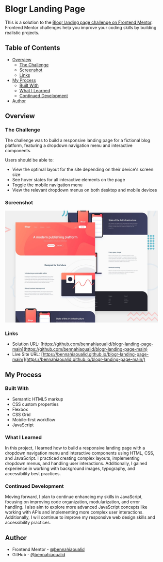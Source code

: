 # Blogr Landing Page

This is a solution to the [Blogr landing page challenge on Frontend Mentor](https://www.frontendmentor.io/challenges/blogr-landing-page-EX2RLAApP). Frontend Mentor challenges help you improve your coding skills by building realistic projects.

## Table of Contents

- [Overview](#overview)
  - [The Challenge](#the-challenge)
  - [Screenshot](#screenshot)
  - [Links](#links)
- [My Process](#my-process)
  - [Built With](#built-with)
  - [What I Learned](#what-i-learned)
  - [Continued Development](#continued-development)
- [Author](#author)

## Overview

### The Challenge

The challenge was to build a responsive landing page for a fictional blog platform, featuring a dropdown navigation menu and interactive components.

Users should be able to:

- View the optimal layout for the site depending on their device's screen size
- See hover states for all interactive elements on the page
- Toggle the mobile navigation menu
- View the relevant dropdown menus on both desktop and mobile devices

### Screenshot

![Screenshot](./design/desktop-preview.jpg)

### Links

- Solution URL: [https://github.com/bennahiaoualid/blogr-landing-page-main](https://github.com/bennahiaoualid/blogr-landing-page-main)
- Live Site URL: [https://bennahiaoualid.github.io/blogr-landing-page-main/](https://bennahiaoualid.github.io/blogr-landing-page-main/)

## My Process

### Built With

- Semantic HTML5 markup
- CSS custom properties
- Flexbox
- CSS Grid
- Mobile-first workflow
- JavaScript

### What I Learned

In this project, I learned how to build a responsive landing page with a dropdown navigation menu and interactive components using HTML, CSS, and JavaScript. I practiced creating complex layouts, implementing dropdown menus, and handling user interactions. Additionally, I gained experience in working with background images, typography, and accessibility best practices.

### Continued Development

Moving forward, I plan to continue enhancing my skills in JavaScript, focusing on improving code organization, modularization, and error handling. I also aim to explore more advanced JavaScript concepts like working with APIs and implementing more complex user interactions. Additionally, I will continue to improve my responsive web design skills and accessibility practices.

## Author

- Frontend Mentor - [@bennahiaoualid](https://www.frontendmentor.io/profile/bennahiaoualid)
- GitHub - [@bennahiaoualid](https://github.com/bennahiaoualid)